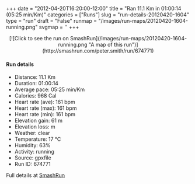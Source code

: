 +++
date = "2012-04-20T16:20:00-12:00"
title = "Ran 11.1 Km in 01:00:14 (05:25 min/Km)"
categories = ["Runs"]
slug = "run-details-20120420-1604"
type = "run"
draft = "False"
runmap = "/images/run-maps/20120420-1604-running.png"
svgmap = '<polyline points="93 13, 91 17, 97 19, 95 22, 99 28, 97 30, 95 35, 96 37, 100 41, 100 48, 98 51, 97 56, 97 62, 100 68, 98 73, 97 74, 97 79, 96 84, 95 86, 94 89, 92 90, 79 86, 68 84, 66 84, 22 74, 18 72, 7 59, 3 56, 1 52, 0 43, 1 34, 23 31, 46 33, 56 32, 62 29, 79 15, 83 15, 85 12, 93 10">'
+++



<!--more-->

<center>
[![Click to see the run on SmashRun](/images/run-maps/20120420-1604-running.png "A map of this run")](http://smashrun.com/peter.smith/run/674771)
</center>

#### Run details

* Distance: 11.1 Km
* Duration: 01:00:14
* Average pace: 05:25 min/Km
* Calories: 968 Cal
* Heart rate (ave): 161 bpm
* Heart rate (max): 161 bpm
* Heart rate (min): 161 bpm
* Elevation gain: 61 m
* Elevation loss:  m
* Weather: clear
* Temperature: 17 &deg;C
* Humidity: 63%
* Activity: running
* Source: gpxfile
* Run ID: 674771

Full details at [SmashRun](http://smashrun.com/peter.smith/run/674771)